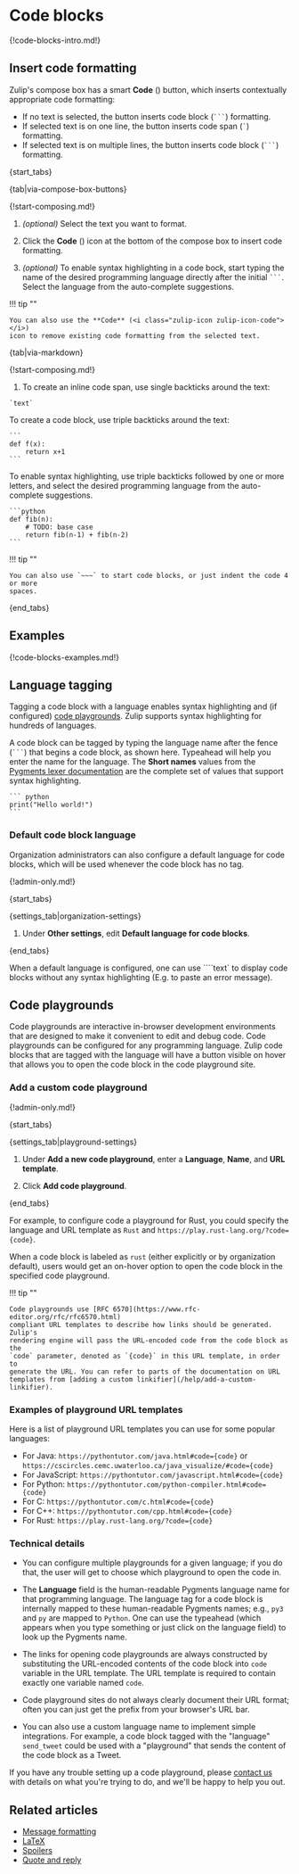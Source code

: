 # Code blocks

{!code-blocks-intro.md!}

## Insert code formatting

Zulip's compose box has a smart **Code** (<i class="zulip-icon
zulip-icon-code"></i>) button, which inserts contextually appropriate code
formatting:

- If no text is selected, the button inserts code block (` ``` `) formatting.
- If selected text is on one line, the button inserts code span (`` ` ``)
  formatting.
- If selected text is on multiple lines, the button inserts code block (` ``` `)
  formatting.

{start_tabs}

{tab|via-compose-box-buttons}

{!start-composing.md!}

1. _(optional)_ Select the text you want to format.

1. Click the **Code** (<i class="zulip-icon zulip-icon-code"></i>) icon at the
   bottom of the compose box to insert code formatting.

1. _(optional)_ To enable syntax highlighting in a code bock, start typing the
   name of the desired programming language directly after the initial ` ``` `.
   Select the language from the auto-complete suggestions.

!!! tip ""

    You can also use the **Code** (<i class="zulip-icon zulip-icon-code"></i>)
    icon to remove existing code formatting from the selected text.

{tab|via-markdown}

{!start-composing.md!}

1. To create an inline code span, use single backticks around the text:
~~~
`text`
~~~
   To create a code block, use triple backticks around the text:
~~~
```
def f(x):
    return x+1
```
~~~
   To enable syntax highlighting, use triple backticks followed by one or more
   letters, and select the desired programming language from the auto-complete
   suggestions.
~~~
```python
def fib(n):
    # TODO: base case
    return fib(n-1) + fib(n-2)
```
~~~

!!! tip ""

    You can also use `~~~` to start code blocks, or just indent the code 4 or more
    spaces.

{end_tabs}

## Examples

{!code-blocks-examples.md!}

## Language tagging

Tagging a code block with a language enables syntax highlighting and
(if configured) [code playgrounds](#code-playgrounds). Zulip supports syntax
highlighting for hundreds of languages.

A code block can be tagged by typing the language name after the fence
(` ``` `) that begins a code block, as shown here.  Typeahead will
help you enter the name for the language.  The **Short names** values
from the [Pygments lexer documentation][pygments-lexers] are the
complete set of values that support syntax highlighting.

~~~
``` python
print("Hello world!")
```
~~~

### Default code block language

Organization administrators can also configure a default language for code
blocks, which will be used whenever the code block has no tag.

{!admin-only.md!}

{start_tabs}

{settings_tab|organization-settings}

1. Under **Other settings**, edit **Default language for code blocks**.

{end_tabs}


When a default language is configured, one can use ````text` to display code
blocks without any syntax highlighting (E.g. to paste an error message).

## Code playgrounds

Code playgrounds are interactive in-browser development environments
that are designed to make it convenient to edit
and debug code. Code playgrounds can be configured for any programming language.
Zulip code blocks that are tagged with the language will have a button visible
on hover that allows you to open the code block in the code playground site.

### Add a custom code playground

{!admin-only.md!}

{start_tabs}

{settings_tab|playground-settings}

1. Under **Add a new code playground**, enter a **Language**, **Name**, and
**URL template**.

1. Click **Add code playground**.

{end_tabs}

For example, to configure code a playground for Rust, you could specify the
language and URL template as `Rust` and `https://play.rust-lang.org/?code={code}`.

When a code block is labeled as `rust` (either explicitly or by organization
default), users would get an on-hover option to open the code block in the
specified code playground.

!!! tip ""

    Code playgrounds use [RFC 6570](https://www.rfc-editor.org/rfc/rfc6570.html)
    compliant URL templates to describe how links should be generated. Zulip's
    rendering engine will pass the URL-encoded code from the code block as the
    `code` parameter, denoted as `{code}` in this URL template, in order to
    generate the URL. You can refer to parts of the documentation on URL
    templates from [adding a custom linkifier](/help/add-a-custom-linkifier).

### Examples of playground URL templates

Here is a list of playground URL templates you can use for some popular
languages:

* For Java: `https://pythontutor.com/java.html#code={code}` or
  `https://cscircles.cemc.uwaterloo.ca/java_visualize/#code={code}`
* For JavaScript: `https://pythontutor.com/javascript.html#code={code}`
* For Python: `https://pythontutor.com/python-compiler.html#code={code}`
* For C: `https://pythontutor.com/c.html#code={code}`
* For C++: `https://pythontutor.com/cpp.html#code={code}`
* For Rust: `https://play.rust-lang.org/?code={code}`

### Technical details

* You can configure multiple playgrounds for a given language; if you do that,
the user will get to choose which playground to open the code in.

* The **Language** field is the human-readable Pygments language name for that
programming language. The language tag for a code block is internally mapped
to these human-readable Pygments names; e.g., `py3` and `py` are mapped to
`Python`. One can use the typeahead (which appears when you type something
or just click on the language field) to look up the Pygments name.

* The links for opening code playgrounds are always constructed by substituting
the URL-encoded contents of the code block into `code` variable in the URL template.
The URL template is required to contain exactly one variable named `code`.

* Code playground sites do not always clearly document their URL format; often
you can just get the prefix from your browser's URL bar.

* You can also use a custom language name to implement simple integrations.
For example, a code block tagged with the "language" `send_tweet` could be
used with a "playground" that sends the content of the code block as a Tweet.

If you have any trouble setting up a code playground, please [contact
us](/help/contact-support) with details on what you're trying to do, and we'll
be happy to help you out.

## Related articles

* [Message formatting](/help/format-your-message-using-markdown)
* [LaTeX](/help/latex)
* [Spoilers](/help/spoilers)
* [Quote and reply](/help/quote-and-reply)

[pygments-lexers]: https://pygments.org/docs/lexers/
[get_lexer_by_name]: https://pygments-doc.readthedocs.io/en/latest/lexers/lexers.html#pygments.lexers.get_lexer_by_name
